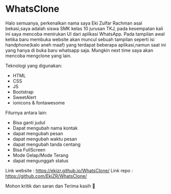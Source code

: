 # WhatsClone
Halo semuanya, perkenalkan nama saya Eki Zulfar Rachman asal bekasi,saya adalah siswa SMK kelas 10 jurusan TKJ, pada kesempatan kali ini saya mencoba menirukan UI dari aplikasi WhatsApp. Pada tampilan awal ketika baru membuka website akan muncul sebuah tampilan seperti isi handphone(kalo aneh maaf) yang terdapat beberapa aplikasi,namun saat ini yang hanya di buka baru whatsapp saja. Mungkin next time saya akan mencoba mengclone yang lain.

Teknologi yang digunakan: 
- HTML
- CSS
- JS
- Bootstrap
- SweetAlert
- ionicons & fontawesome

Fiturnya antara lain:
- Bisa ganti judul
- Dapat mengubah nama kontak
- dapat mengubah pesan
- dapat mengubah waktu pesan
- dapat mengubah tanda centang
- Bisa FullScreen
- Mode Gelap/Mode Terang
- dapat mengunggah status

Link website : https://ekizr.github.io/WhatsClone/
Link repo : https://github.com/EkiZR/WhatsClone/

Mohon kritik dan saran dan Terima kasih 🙏
